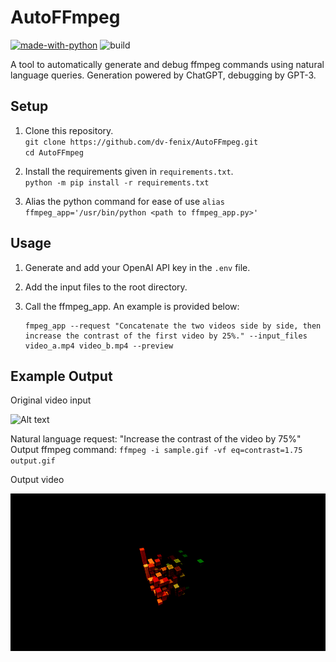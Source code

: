 # AutoFFmpeg
[![made-with-python](https://img.shields.io/badge/Made%20with-Python-1f425f.svg)](https://www.python.org/)
![build](https://img.shields.io/circleci/project/github/badges/shields/master)

A tool to automatically generate and debug ffmpeg commands using natural language queries. Generation powered by ChatGPT, debugging by GPT-3.

## Setup

1) Clone this repository.  
   `git clone https://github.com/dv-fenix/AutoFFmpeg.git`  
   `cd AutoFFmpeg`
   
2) Install the requirements given in `requirements.txt`.  
   `python -m pip install -r requirements.txt`

3) Alias the python command for ease of use
    `alias ffmpeg_app='/usr/bin/python <path to ffmpeg_app.py>'`

## Usage

1) Generate and add your OpenAI API key in the `.env` file.

2) Add the input files to the root directory.

3) Call the ffmpeg_app. An example is provided below:
    ```
    fmpeg_app --request "Concatenate the two videos side by side, then increase the contrast of the first video by 25%." --input_files video_a.mp4 video_b.mp4 --preview
    ```

## Example Output
Original video input

![ Alt text](samples/sample.gif)

Natural language request: "Increase the contrast of the video by 75%" <br>
Output ffmpeg command: `ffmpeg -i sample.gif -vf eq=contrast=1.75 output.gif` 

Output video

![ Alt text](samples/video_a_contrast.gif)
